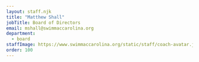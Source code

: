 ```yaml
---
layout: staff.njk
title: "Matthew Shall"
jobTitle: Board of Directors
email: mshall@swimmaccarolina.org
department:
  - board
staffImage: https://www.swimmaccarolina.org/static/staff/coach-avatar.jpg
order: 100
---
```

